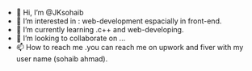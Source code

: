 - 👋 Hi, I’m @JKsohaib
- 👀 I’m interested in : web-development espacially in front-end.
- 🌱 I’m currently learning .c++ and web-developing.
- 💞️ I’m looking to collaborate on ...
- 📫 How to reach me .you can reach me on upwork and fiver with my user name (sohaib ahmad).

<!---
JKsohaib/JKsohaib is a ✨ special ✨ repository because its `README.md` (this file) appears on your GitHub profile.
You can click the Preview link to take a look at your changes.
--->
